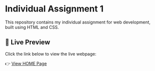 # Individual Assignment 1

This repository contains my individual assignment for web development, built using HTML and CSS.

## 🔗 Live Preview

Click the link below to view the live webpage:

👉 [View HOME Page](https://HoXiaoCi.github.io/Individual-Assignment-1/HOME/HOME.html)
